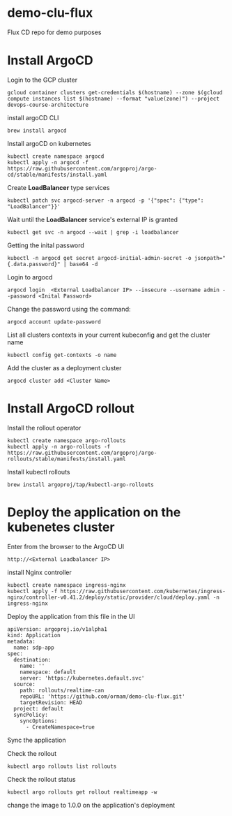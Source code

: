 # demo-clu-flux
Flux CD repo for demo purposes

# Install ArgoCD

Login to the GCP cluster
```
gcloud container clusters get-credentials $(hostname) --zone $(gcloud compute instances list $(hostname) --format "value(zone)") --project devops-course-architecture
```
install argoCD CLI
```
brew install argocd
```
Install argoCD on kubernetes
```
kubectl create namespace argocd
kubectl apply -n argocd -f https://raw.githubusercontent.com/argoproj/argo-cd/stable/manifests/install.yaml
```
Create **LoadBalancer** type services
```
kubectl patch svc argocd-server -n argocd -p '{"spec": {"type": "LoadBalancer"}}'
```
Wait until the **LoadBalancer** service's external IP is granted 
```
kubectl get svc -n argocd --wait | grep -i loadbalancer
```
Getting the inital password
```
kubectl -n argocd get secret argocd-initial-admin-secret -o jsonpath="{.data.password}" | base64 -d
```
Login to argocd
```
argocd login  <External Loadbalancer IP> --insecure --username admin --password <Inital Password> 
```
Change the password using the command:
```
argocd account update-password
```

List all clusters contexts in your current kubeconfig and get the cluster name
```
kubectl config get-contexts -o name
```
Add the cluster as a deployment cluster
```
argocd cluster add <Cluster Name>
```

# Install ArgoCD rollout

Install the rollout operator
```
kubectl create namespace argo-rollouts
kubectl apply -n argo-rollouts -f https://raw.githubusercontent.com/argoproj/argo-rollouts/stable/manifests/install.yaml
```
Install kubectl rollouts
```
brew install argoproj/tap/kubectl-argo-rollouts
```

# Deploy the application on the kubenetes cluster
Enter from the browser to the ArgoCD  UI
```
http://<External Loadbalancer IP>
```
install Nginx controller
```
kubectl create namespace ingress-nginx
kubectl apply -f https://raw.githubusercontent.com/kubernetes/ingress-nginx/controller-v0.41.2/deploy/static/provider/cloud/deploy.yaml -n ingress-nginx
```
Deploy the application from this file in the UI
```
apiVersion: argoproj.io/v1alpha1
kind: Application
metadata:
  name: sdp-app
spec:
  destination:
    name: ''
    namespace: default
    server: 'https://kubernetes.default.svc'
  source:
    path: rollouts/realtime-can
    repoURL: 'https://github.com/ormam/demo-clu-flux.git'
    targetRevision: HEAD
  project: default
  syncPolicy:
    syncOptions:
      - CreateNamespace=true
```

Sync the application

Check the rollout
```
kubectl argo rollouts list rollouts
```

Check the rollout status
```
kubectl argo rollouts get rollout realtimeapp -w
```
change the image to 1.0.0 on the application's deployment
